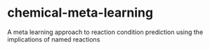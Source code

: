 # chemical-meta-learning
A meta learning approach to reaction condition prediction using the implications of named reactions
